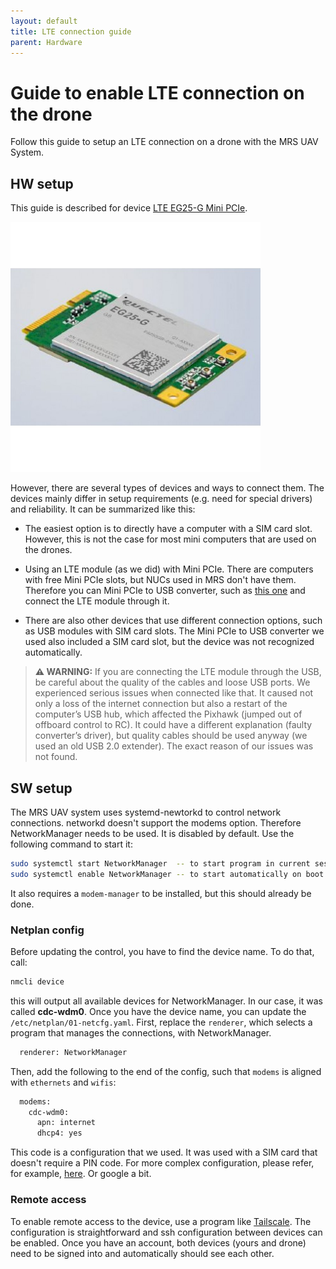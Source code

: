 ```yaml
---
layout: default
title: LTE connection guide
parent: Hardware
---
```


# Guide to enable LTE connection on the drone
Follow this guide to setup an LTE connection on a drone with the MRS UAV System.

## HW setup
This guide is described for device [LTE EG25-G Mini PCIe](https://www.quectel.com/product/lte-eg25-g-mpci://www.quectel.com/product/lte-eg25-g-mpcie).

<img src="fig/lte-module.jpg" width="400px"></img>

However, there are several types of devices and ways to connect them. The devices mainly differ in setup requirements (e.g. need for special drivers) and reliability. It can be summarized like this:

- The easiest option is to directly have a computer with a SIM card slot. However, this is not the case for most mini computers that are used on the drones.

- Using an LTE module (as we did) with Mini PCIe. There are computers with free Mini PCIe slots, but NUCs used in MRS don't have them. Therefore you can Mini PCIe to USB converter, such as [this one](https://www.amazon.com/Mini-PCI-Adapter-Module-Industrial-Grade/dp/B07HNTB4XG) and connect the LTE module through it.

- There are also other devices that use different connection options, such as USB modules with SIM card slots. The Mini PCIe to USB converter we used also included a SIM card slot, but the device was not recognized automatically.

> **⚠ WARNING:** If you are connecting the LTE module through the USB, be careful about the quality of the cables and loose USB ports. We experienced serious issues when connected like that. It caused not only a loss of the internet connection but also a restart of the computer’s USB hub, which affected the Pixhawk (jumped out of offboard control to RC). It could have a different explanation (faulty converter’s driver), but quality cables should be used anyway (we used an old USB 2.0 extender). The exact reason of our issues was not found.

## SW setup
The MRS UAV system uses systemd-newtorkd to control network connections. networkd doesn't support the modems option. Therefore NetworkManager needs to be used. It is disabled by default. Use the following command to start it:
```bash
sudo systemctl start NetworkManager  -- to start program in current session
sudo systemctl enable NetworkManager -- to start automatically on boot
```
It also requires a `modem-manager` to be installed, but this should already be done.

### Netplan config
Before updating the control, you have to find the device name. To do that, call:
```bash
nmcli device
```
this will output all available devices for NetworkManager. In our case, it was called **cdc-wdm0**.
Once you have the device name, you can update the `/etc/netplan/01-netcfg.yaml`.
First, replace the `renderer`, which selects a program that manages the connections, with NetworkManager.
```bash
  renderer: NetworkManager
```
Then, add the following to the end of the config, such that `modems` is aligned with `ethernets` and `wifis`:
```bash
  modems:
    cdc-wdm0:
      apn: internet
      dhcp4: yes
```
This code is a configuration that we used. It was used with a SIM card that doesn't require a PIN code. For more complex configuration, please refer, for example, [here](https://discourse.ubuntu.com/t/properties-for-device-type-modems/29035). Or google a bit.


### Remote access
To enable remote access to the device, use a program like [Tailscale](https://tailscale.com/). The configuration is straightforward and ssh configuration between devices can be enabled. Once you have an account, both devices (yours and drone) need to be signed into and automatically should see each other.
